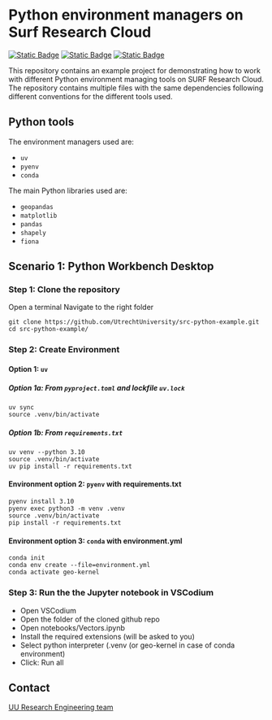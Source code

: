 # Python environment managers on Surf Research Cloud

[![Static Badge](https://img.shields.io/badge/Python-black?style=flat-square&logo=python&logoColor=blue&labelColor=gray&color=yellow)](https://www.python.org/)
[![Static Badge](https://img.shields.io/badge/jupyter-blue?style=flat-square&logo=jupyter&logoColor=white&labelColor=gray&color=orange)](https://jupyter.org/)
[![Static Badge](https://img.shields.io/badge/MIT%20License%20-blue?style=flat-square)](https://github.com/UtrechtUniversity/src-jupyter-workshop-template/blob/main/LICENSE)

This repository contains an example project for demonstrating how to work with different Python environment managing tools on SURF Research Cloud. The repository contains multiple files with the same dependencies following different conventions for the different tools used.

## Python tools

The environment managers used are:

- `uv`
- `pyenv`
- `conda`

The main Python libraries used are:

- `geopandas`
- `matplotlib`
- `pandas`
- `shapely`
- `fiona`

## Scenario 1: Python Workbench Desktop 

### Step 1: Clone the repository
Open a terminal
Navigate to the right folder

```
git clone https://github.com/UtrechtUniversity/src-python-example.git
cd src-python-example/
```

### Step 2: Create Environment 

#### Option 1: `uv`
##### Option 1a: From `pyproject.toml` and lockfile `uv.lock`

```
uv sync
source .venv/bin/activate
```

##### Option 1b: From `requirements.txt`

```
uv venv --python 3.10
source .venv/bin/activate
uv pip install -r requirements.txt
```

#### Environment option 2: `pyenv` with requirements.txt

```
pyenv install 3.10
pyenv exec python3 -m venv .venv
source .venv/bin/activate
pip install -r requirements.txt
```

#### Environment option 3: `conda` with environment.yml

```
conda init
conda env create --file=environment.yml
conda activate geo-kernel
```

### Step 3: Run the the Jupyter notebook in VSCodium

- Open VSCodium
- Open the folder of the cloned github repo
- Open notebooks/Vectors.ipynb
- Install the required extensions (will be asked to you)
- Select python interpreter (.venv (or geo-kernel in case of conda environment)
- Click: Run all

## Contact

[UU Research Engineering team](https://www.uu.nl/research-engineering)
